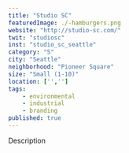 ```yaml
---
title: "Studio SC"
featuredImage: ./-hamburgers.png
website: "http://studio-sc.com/"
twit: "studiosc"
inst: "studio_sc_seattle"
category: "S"
city: "Seattle"
neighborhood: "Pioneer Square"
size: "Small (1-10)"
location: ['','']
tags:
    - environmental
    - industrial
    - branding
published: true
---
```


Description
